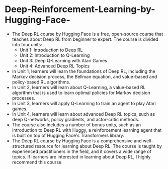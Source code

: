 # Deep-Reinforcement-Learning-by-Hugging-Face-

* The Deep RL course by Hugging Face is a free, open-source course that teaches about Deep RL from beginner to expert. The course is divided into four units:
    * Unit 1: Introduction to Deep RL
    * Unit 2: Introduction to Q-Learning
    * Unit 3: Deep Q-Learning with Atari Games
    * Unit 4: Advanced Deep RL Topics
* In Unit 1, learners will learn the foundations of Deep RL, including the Markov decision process, the Bellman equation, and value-based and policy-based RL algorithms.
* In Unit 2, learners will learn about Q-Learning, a value-based RL algorithm that is used to learn optimal policies for Markov decision processes.
* In Unit 3, learners will apply Q-Learning to train an agent to play Atari games.
* In Unit 4, learners will learn about advanced Deep RL topics, such as deep Q-networks, policy gradients, and actor-critic methods.
* The course also includes a number of bonus units, such as an introduction to Deep RL with Huggy, a reinforcement learning agent that is built on top of Hugging Face's Transformers library.
* The Deep RL course by Hugging Face is a comprehensive and well-structured resource for learning about Deep RL. The course is taught by experienced practitioners in the field, and it covers a wide range of topics. If learners are interested in learning about Deep RL, I highly recommend this course.

